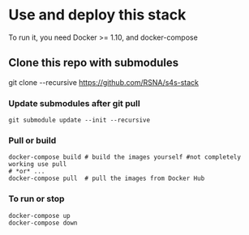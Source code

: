 # Use and deploy this stack
To run it, you need Docker >= 1.10, and docker-compose

## Clone this repo with submodules

git clone --recursive https://github.com/RSNA/s4s-stack

### Update submodules after git pull

```
git submodule update --init --recursive
```

### Pull or build

```
docker-compose build # build the images yourself #not completely working use pull
# *or* ...
docker-compose pull  # pull the images from Docker Hub
```

### To run or stop
```
docker-compose up
docker-compose down
```